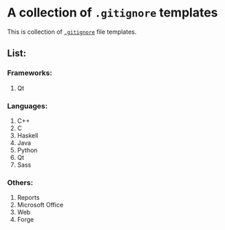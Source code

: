 # A collection of `.gitignore` templates

This is collection of [`.gitignore`][man] file templates.

[man]: http://git-scm.com/docs/gitignore

## List:

### Frameworks:
1. Qt

### Languages:
1. C++
1. C
1. Haskell
1. Java
1. Python
1. Qt
1. Sass

### Others:
1. Reports
1. Microsoft Office
1. Web
1. Forge
